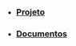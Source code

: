 -  ### <a href="https://github.com/PedroAtemRibeiro/DataImportMercadoLivre/blob/main/md/Projeto.md"> Projeto </a>

-  ### <a href="https://github.com/PedroAtemRibeiro/DataImportMercadoLivre/blob/main/md/Documentos.md"> Documentos </a>
